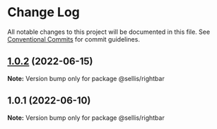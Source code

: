 # Change Log

All notable changes to this project will be documented in this file.
See [Conventional Commits](https://conventionalcommits.org) for commit guidelines.

## [1.0.2](https://github.com/scottellis64/lerna-monorepo/compare/@sellis/rightbar@1.0.1...@sellis/rightbar@1.0.2) (2022-06-15)

**Note:** Version bump only for package @sellis/rightbar





## 1.0.1 (2022-06-10)

**Note:** Version bump only for package @sellis/rightbar

